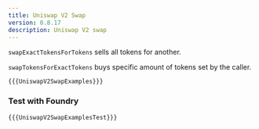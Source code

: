 ```yaml
---
title: Uniswap V2 Swap
version: 0.8.17
description: Uniswap V2 swap
---
```


`swapExactTokensForTokens` sells all tokens for another.

`swapTokensForExactTokens` buys specific amount of tokens set by the caller.

```solidity
{{{UniswapV2SwapExamples}}}
```

### Test with Foundry

```solidity
{{{UniswapV2SwapExamplesTest}}}
```
